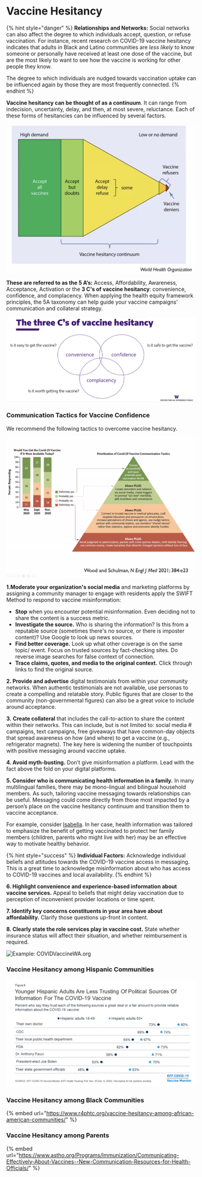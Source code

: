 # Vaccine Hesitancy

{% hint style="danger" %}
**Relationships and Networks:** Social networks can also affect the degree to which individuals accept, question, or refuse vaccination. For instance, recent research on COVID-19 vaccine hesitancy indicates that adults in Black and Latino communities are _less_ _likely_ to know someone or personally have received at least one dose of the vaccine, but are the most likely to want to see how the vaccine is working for other people they know.

The degree to which individuals are nudged towards vaccination uptake can be influenced again by those they are most frequently connected.
{% endhint %}

**Vaccine hesitancy can be thought of as a continuum**. It can range from indecision, uncertainty, delay, and then, at most severe, reluctance. Each of these forms of hesitancies can be influenced by several factors. 

![WHO&apos;s continuum of vaccine hesitancy between full acceptance and outright refusal of all vaccines](../.gitbook/assets/screen-shot-2021-03-02-at-9.09.49-am.png)

**These are referred to as the 5 A’s:** Access, Affordability, Awareness, Acceptance, Activation or the **3 C's of vaccine hesitancy**: convenience, confidence, and complacency. When applying the health equity framework principles, the 5A taxonomy can help guide your vaccine campaigns’ communication and collateral strategy.

![The 3 C&apos;s of vaccine hesitancy](../.gitbook/assets/screen-shot-2021-03-01-at-10.10.02-am%20%281%29.png)

### Communication Tactics for Vaccine Confidence

We recommend the following tactics to overcome vaccine hesitancy.

![Communication tactics to bolster vaccine confidence](../.gitbook/assets/screen-shot-2021-03-02-at-9.33.34-am%20%281%29.png)

**1.Moderate your organization's social media** and marketing platforms by assigning a community manager to engage with residents apply the SWIFT Method to respond to vaccine misinformation:

* **Stop** when you encounter potential misinformation. Even deciding not to share the content is a success metric.
* **Investigate the source.** Who is sharing the information? Is this from a reputable source \(sometimes there's no source, or there is imposter content\)? Use Google to look up news sources.
* **Find better coverage.** Look up what other coverage is on the same topic/ event. Focus on trusted sources by fact-checking sites. Do reverse image searches for false context of connection.
* **Trace claims, quotes, and media to the original context.** Click through links to find the original source. 

**2. Provide and advertise** digital testimonials from within your community networks. When authentic testimonials are not available, use personas to create a compelling and relatable story. Public figures that are closer to the community \(non-governmental figures\) can also be a great voice to include around acceptance. 

**3.** **Create collateral** that includes the call-to-action to share the content within their networks. This can include, but is not limited to: social media \# campaigns, text campaigns, free giveaways that have common-day objects that spread awareness on how \(and where\) to get a vaccine \(e.g., refrigerator magnets\). The key here is widening the number of touchpoints with positive messaging around vaccine uptake.

**4. Avoid myth-busting.** Don’t give misinformation a platform. Lead with the fact above the fold on your digital platforms.

**5. Consider who is communicating health information in a family.** In many multilingual families, there may be mono-lingual and bilingual household members. As such, tailoring vaccine messaging towards relationships can be useful. Messaging could come directly from those most impacted by a person’s place on the vaccine hesitancy continuum and transition them to vaccine acceptance. 

For example, consider [Isabella](../what-we-know/resident-personas.md). In her case, health information was tailored to emphasize the benefit of getting vaccinated to protect her family members \(children, parents who might live with her\) may be an effective way to motivate healthy behavior.

{% hint style="success" %}
**Individual Factors:** Acknowledge individual beliefs and attitudes towards the COVID-19 vaccine access in messaging. This is a great time to acknowledge misinformation about who has access to COVID-19 vaccines and local availability.
{% endhint %}

**6. Highlight convenience and experience-based information about vaccine services.** Appeal to beliefs that might delay vaccination due to perception of inconvenient provider locations or time spent. 

**7. Identify key concerns constituents in your area have about affordability.** Clarify those questions up-front in content.

**8. Clearly state the role services play in vaccine cost.** State whether insurance status will affect their situation, and whether reimbursement is required. 

![Example: COVIDVaccineWA.org](https://lh5.googleusercontent.com/__lDrT595u8HF8ZdQRaCoCFV3AgjLUpcj3xhROis2W3JACShF_fHECMMxfaiVCsrYTsBjDX9TfPG9oZRgS-838oGpjN6zoJY0-haWFfnVi7XOW3KvkhOKyjR3IT29f7A5vPmE3qS)

### Vaccine Hesitancy among Hispanic Communities

![](../.gitbook/assets/9613-figure-6.png)

### Vaccine Hesitancy among Black Communities

{% embed url="https://www.r4phtc.org/vaccine-hesitancy-among-african-american-communities/" %}

### Vaccine Hesitancy among Parents

{% embed url="https://www.astho.org/Programs/Immunization/Communicating-Effectively-About-Vaccines--New-Communication-Resources-for-Health-Officials/" %}

